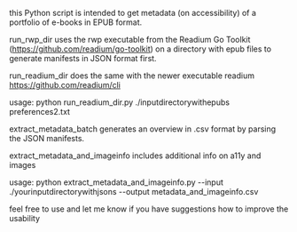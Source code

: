 this Python script is intended to get metadata (on accessibility) of a portfolio of e-books in EPUB format.

run_rwp_dir uses the rwp executable from the Readium Go Toolkit (https://github.com/readium/go-toolkit) on a directory with epub files to generate manifests in JSON format first.

run_readium_dir does the same with the newer executable readium https://github.com/readium/cli 

usage: python run_readium_dir.py ./inputdirectorywithepubs preferences2.txt

extract_metadata_batch generates an overview in .csv format by parsing the JSON manifests.

extract_metadata_and_imageinfo includes additional info on a11y and images

usage: python extract_metadata_and_imageinfo.py --input ./yourinputdirectorywithjsons --output metadata_and_imageinfo.csv

feel free to use and let me know if you have suggestions how to improve the usability
